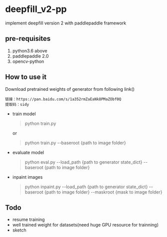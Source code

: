 # deepfill_v2-pp
implement deepfill version 2 with paddlepaddle framework

## pre-requisites
1. python3.6 above
2. paddlepaddle 2.0
3. opencv-python

## How to use it
Download pretrained weights of generator from following link()

    链接：https://pan.baidu.com/s/1a352rmZaEaNk8PMaZObf0Q 
    提取码：sidy 

- train model

    >python train.py
    
    or 
    >python train.py --baseroot {path to image folder} 


- evaluate model

    >python eval.py --load_path {path to generator state_dict} --baseroot {path to image folder} 


- inpaint images

    >python inpaint.py --load_path {path to generator state_dict} --baseroot {path to image folder} --maskroot {mask to image folder} 

## Todo
- resume training
- well trained weight for datasets(need huge GPU resource for trainning)
- sketch
